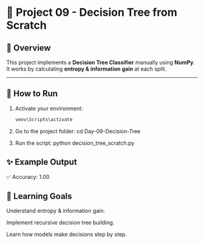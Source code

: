 # 🌳 Project 09 - Decision Tree from Scratch

## 📌 Overview
This project implements a **Decision Tree Classifier** manually using **NumPy**.  
It works by calculating **entropy & information gain** at each split.

---

## 🚀 How to Run
1. Activate your environment:
   ```bash
   venv\Scripts\activate

2. Go to the project folder:
    cd Day-09-Decision-Tree


3. Run the script: 
    python decision_tree_scratch.py


## ✨ Example Output

✅ Accuracy: 1.00


## 🧠 Learning Goals

Understand entropy & information gain.

Implement recursive decision tree building.

Learn how models make decisions step by step.